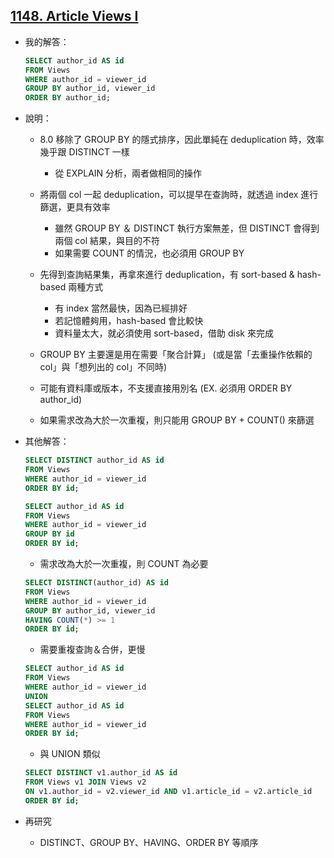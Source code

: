 ## [1148. Article Views I](https://leetcode.com/problems/article-views-i/description/)

- 我的解答：

  ```sql
  SELECT author_id AS id
  FROM Views
  WHERE author_id = viewer_id
  GROUP BY author_id, viewer_id
  ORDER BY author_id;
  ```

- 說明：

  - 8.0 移除了 GROUP BY 的隱式排序，因此單純在 deduplication 時，效率幾乎跟 DISTINCT 一樣

    - 從 EXPLAIN 分析，兩者做相同的操作

  - 將兩個 col 一起 deduplication，可以提早在查詢時，就透過 index 進行篩選，更具有效率

    - 雖然 GROUP BY ＆ DISTINCT 執行方案無差，但 DISTINCT 會得到兩個 col 結果，與目的不符
    - 如果需要 COUNT 的情況，也必須用 GROUP BY

  - 先得到查詢結果集，再拿來進行 deduplication，有 sort-based & hash-based 兩種方式

    - 有 index 當然最快，因為已經排好
    - 若記憶體夠用，hash-based 會比較快
    - 資料量太大，就必須使用 sort-based，借助 disk 來完成

  - GROUP BY 主要還是用在需要「聚合計算」 (或是當「去重操作依賴的 col」與「想列出的 col」不同時)
  - 可能有資料庫或版本，不支援直接用別名 (EX. 必須用 ORDER BY author_id)
  - 如果需求改為大於一次重複，則只能用 GROUP BY + COUNT() 來篩選

- 其他解答：

  ```sql
  SELECT DISTINCT author_id AS id
  FROM Views
  WHERE author_id = viewer_id
  ORDER BY id;
  ```

  ```sql
  SELECT author_id AS id
  FROM Views
  WHERE author_id = viewer_id
  GROUP BY id
  ORDER BY id;
  ```

  - 需求改為大於一次重複，則 COUNT 為必要

  ```sql
  SELECT DISTINCT(author_id) AS id
  FROM Views
  WHERE author_id = viewer_id
  GROUP BY author_id, viewer_id
  HAVING COUNT(*) >= 1
  ORDER BY id;
  ```

  - 需要重複查詢＆合併，更慢

  ```sql
  SELECT author_id AS id
  FROM Views
  WHERE author_id = viewer_id
  UNION
  SELECT author_id AS id
  FROM Views
  WHERE author_id = viewer_id
  ORDER BY id;
  ```

  - 與 UNION 類似

  ```sql
  SELECT DISTINCT v1.author_id AS id
  FROM Views v1 JOIN Views v2
  ON v1.author_id = v2.viewer_id AND v1.article_id = v2.article_id
  ORDER BY id;
  ```

- 再研究

  - DISTINCT、GROUP BY、HAVING、ORDER BY 等順序
